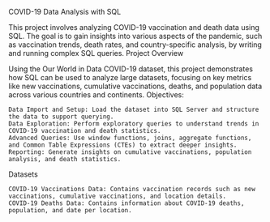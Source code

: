 COVID-19 Data Analysis with SQL

This project involves analyzing COVID-19 vaccination and death data using SQL. The goal is to gain insights into various aspects of the pandemic, such as vaccination trends, death rates, and country-specific analysis, by writing and running complex SQL queries.
Project Overview

Using the Our World in Data COVID-19 dataset, this project demonstrates how SQL can be used to analyze large datasets, focusing on key metrics like new vaccinations, cumulative vaccinations, deaths, and population data across various countries and continents.
Objectives:

    Data Import and Setup: Load the dataset into SQL Server and structure the data to support querying.
    Data Exploration: Perform exploratory queries to understand trends in COVID-19 vaccination and death statistics.
    Advanced Queries: Use window functions, joins, aggregate functions, and Common Table Expressions (CTEs) to extract deeper insights.
    Reporting: Generate insights on cumulative vaccinations, population analysis, and death statistics.

Datasets

    COVID-19 Vaccinations Data: Contains vaccination records such as new vaccinations, cumulative vaccinations, and location details.
    COVID-19 Deaths Data: Contains information about COVID-19 deaths, population, and date per location.
